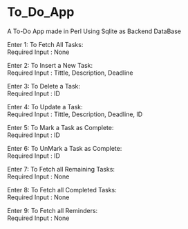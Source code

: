 # To_Do_App
A To-Do App made in Perl Using Sqlite as Backend DataBase

Enter 1: To Fetch All Tasks:<br />
  Required Input : None
  
Enter 2: To Insert a New Task:<br />
  Required Input : Tittle, Description, Deadline
  
Enter 3: To Delete a Task:<br />
  Required Input : ID
  
Enter 4: To Update a Task:<br />
  Required Input : Tittle, Description, Deadline, ID
  
Enter 5: To Mark a Task as Complete:<br />
  Required Input : ID
  
Enter 6: To UnMark a Task as Complete:<br />
  Required Input : ID
  
Enter 7: To Fetch all Remaining Tasks:<br />
  Required Input : None
  
Enter 8: To Fetch all Completed Tasks:<br />
  Required Input : None
  
Enter 9: To Fetch all Reminders:<br />
  Required Input : None
  
